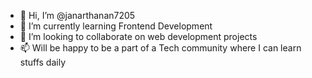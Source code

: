 - 👋 Hi, I’m @janarthanan7205
- 🌱 I’m currently learning Frontend Development
- 💞️ I’m looking to collaborate on web development projects
- 📫 Will be happy to be a part of a Tech community where I can learn stuffs daily 

<!---
janarthanan7205/janarthanan7205 is a ✨ special ✨ repository because its `README.md` (this file) appears on your GitHub profile.
You can click the Preview link to take a look at your changes.
--->
